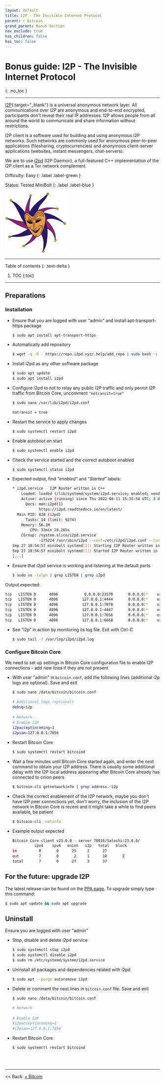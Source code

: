 ```yaml
---
layout: default
title: I2P - The Invisible Internet Protocol
parent: + Bitcoin
grand_parent: Bonus Section
nav_exclude: true
has_children: false
has_toc: false
---
```

<!-- markdownlint-disable MD014 MD022 MD025 MD033 MD040 -->

# Bonus guide: I2P - The Invisible Internet Protocol

{: .no_toc }

---

[I2P](https://geti2p.net/en/){:target="_blank"} is a universal anonymous network layer. All communications over I2P are anonymous and end-to-end encrypted, participants don't reveal their real IP addresses. I2P allows people from all around the world to communicate and share information without restrictions.

I2P client is a software used for building and using anonymous I2P networks. Such networks are commonly used for anonymous peer-to-peer applications (filesharing, cryptocurrencies) and anonymous client-server applications (websites, instant messengers, chat-servers).

We are to use [i2pd](https://i2pd.readthedocs.io/en/latest/) (I2P Daemon), a full-featured C++ implementation of the I2P client as a Tor network complement.

Difficulty: Easy
{: .label .label-green }

Status: Tested MiniBolt
{: .label .label-blue }

![I2P](../../../images/i2pd.png)

---

Table of contents
{: .text-delta }

1. TOC
{:toc}

---

## Preparations

### Installation

* Ensure that you are logged with user "admin" and install apt-transport-https package

  ```sh
  $ sudo apt install apt-transport-https
  ```

* Automatically add repository

  ```sh
  $ wget -q -O - https://repo.i2pd.xyz/.help/add_repo | sudo bash -s -
  ```

* Install i2pd as any other software package

  ```sh
  $ sudo apt update
  $ sudo apt install i2pd
  ```

* Configure i2pd to not to relay any public I2P traffic and only permit I2P traffic from Bitcoin Core, uncomment `"notransit=true"`

  ```sh
  $ sudo nano /var/lib/i2pd/i2pd.conf
  ```

  ```sh
  notransit = true
  ```

* Restart the service to apply changes

  ```sh
  $ sudo systemctl restart i2pd
  ```
  
* Enable autoboot on start

  ```sh
  $ sudo systemctl enable i2pd
  ```

* Check the service started and the correct autoboot enabled

  ```sh
  $ sudo systemctl status i2pd
  ```

* Expected output, find *"enabled"* and *"Started"* labels:

  ```sh
  * i2pd.service - I2P Router written in C++
      Loaded: loaded (/lib/systemd/system/i2pd.service; enabled; vendor preset: enabled)
      Active: active (running) since Thu 2022-08-11 15:35:54 UTC; 3 days ago
        Docs: man:i2pd(1)
              https://i2pd.readthedocs.io/en/latest/
    Main PID: 828 (i2pd)
        Tasks: 14 (limit: 9274)
      Memory: 56.1M
          CPU: 33min 28.265s
      CGroup: /system.slice/i2pd.service
              -175224 /usr/sbin/i2pd --conf=/etc/i2pd/i2pd.conf --tunconf=/etc/i2pd/tunnels.conf --tunnel...
  Sep 27 18:54:57 minibolt systemd[1]: Starting I2P Router written in C++...
  Sep 27 18:54:57 minibolt systemd[1]: Started I2P Router written in C++.
  [...]
  ```

* Ensure that i2pd service is working and listening at the default ports

  ```sh
  $ sudo ss -tulpn | grep LISTEN | grep i2pd 
  ```

Output expected:

  ```sh
  tcp   LISTEN 0      4096            0.0.0.0:23570       0.0.0.0:*    users:(("i2pd",pid=827,fd=17))
  tcp   LISTEN 0      4096           127.0.0.1:4444       0.0.0.0:*    users:(("i2pd",pid=827,fd=29))
  tcp   LISTEN 0      4096           127.0.0.1:7070       0.0.0.0:*    users:(("i2pd",pid=827,fd=22))
  tcp   LISTEN 0      4096           127.0.0.1:4447       0.0.0.0:*    users:(("i2pd",pid=827,fd=30))
  tcp   LISTEN 0      4096           127.0.0.1:7656       0.0.0.0:*    users:(("i2pd",pid=827,fd=38))
  tcp   LISTEN 0      4096           127.0.0.1:6668       0.0.0.0:*    users:(("i2pd",pid=827,fd=34))
  ```

* See “i2p” in action by monitoring its log file. Exit with Ctrl-C

  ```sh
  $ sudo tail -f /var/log/i2pd/i2pd.log
  ```

### Configure Bitcoin Core

We need to set up settings in Bitcoin Core configuration file to enable I2P connections - add new lines if they are not present

* With user "admin" in `bitcoin.conf`, add the following lines (additional i2p logs are optional). Save and exit

  ```sh
  $ sudo nano /data/bitcoin/bitcoin.conf
  ```

  ```sh
  # Additional logs (optional)
  debug=i2p
  
  # Network
  # Enable I2P
  i2pacceptincoming=1
  i2psam=127.0.0.1:7656
  ```

* Restart Bitcoin Core

  ```sh
  $ sudo systemctl restart bitcoind
  ```

* Wait a few minutes until Bitcoin Core started again, and enter the next command to obtain your I2P address. There is usually some additional delay with the I2P local address appearing after Bitcoin Core already has connected to onion peers

  ```sh
  $ bitcoin-cli getnetworkinfo | grep address.*i2p
  ```

* Check the correct enablement of the I2P network, maybe you don't have I2P peer connections yet, don't worry, the inclusion of the I2P network in Bitcoin Core is recent and it might take a while to find peers available, be patient

  ```sh
  $ bitcoin-cli -netinfo
  ```

* Example output expected

  ```sh
  Bitcoin Core client v23.0.0 - server 70016/Satoshi:23.0.0/
            ipv4    ipv6   onion   i2p   total   block
  in          0       0      25     2      27
  out         7       0       2     1      10       2
  total       7       0      27     3      37
  ```

## For the future: upgrade I2P

The latest release can be found on the [PPA page](https://launchpad.net/~purplei2p/+archive/ubuntu/i2pd). To upgrade simply type this command:

  ```sh
  $ sudo apt update && sudo apt upgrade
  ```

## Uninstall

Ensure you are logged with user "admin"

* Stop, disable and delete i2pd service

  ```sh
  $ sudo systemctl stop i2pd
  $ sudo systemctl disable i2pd
  $ sudo rm /etc/systemd/system/i2pd.service
  ```

* Uninstall all packages and dependencies related with i2pd

  ```sh
  $ sudo apt --purge autoremove i2pd
  ```

* Delete or comment the next lines in `bitcoin.conf` file. Save and exit

  ```sh
  $ sudo nano /data/bitcoin/bitcoin.conf
  ```

  ```sh
  # Network

  # Enable I2P
  #i2pacceptincoming=1
  #i2psam=127.0.0.1:7656
  ```

* Restart Bitcoin Core

  ```sh
  $ sudo systemctl restart bitcoind
  ```

<br /><br />

---

<< Back: [+ Bitcoin](index.md)
